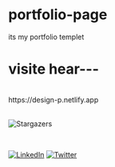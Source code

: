 # portfolio-page

its my portfolio templet
<br>
<h1> visite hear---</h1><br>
https://design-p.netlify.app <br>
<br>

![Stargazers](https://img.shields.io/github/stars/mr-coder-with-fun/portfolio-page?style=social)

<!--



[![JavaScript][javascript-shield]][javascrip-url] 
![TailwindCSS](https://img.shields.io/badge/tailwindcss-%2338B2AC.svg?style=for-the-badge&logo=tailwind-css&logoColor=white)
![Git](https://img.shields.io/badge/git-%23F05033.svg?style=for-the-badge&logo=git&logoColor=white)
![NPM](https://img.shields.io/badge/NPM-%23CB3837.svg?style=for-the-badge&logo=npm&logoColor=white)
![Markdown](https://img.shields.io/badge/markdown-%23000000.svg?style=for-the-badge&logo=markdown&logoColor=white)
![Vercel](https://img.shields.io/badge/vercel-%23000000.svg?style=for-the-badge&logo=vercel&logoColor=white)
--> <br>



[![LinkedIn][linkedin-shield]][linkedin-url] 
[![Twitter][twitter-shield]][twitter-url]


[linkedin-shield]: https://img.shields.io/badge/-LinkedIn-black.svg?style=for-the-badge&logo=linkedin&colorB=555 
[linkedin-url]:#
[twitter-shield]: https://img.shields.io/badge/Twitter-%231DA1F2.svg?style=for-the-badge&logo=Twitter&logoColor=white
[twitter-url]: #
[javascrip-shield]: https://img.shields.io/badge/javascript-%23323330.svg?style=for-the-badge&logo=javascript&logoColor=%23F7DF1E
[javascrip-url]: #
 


